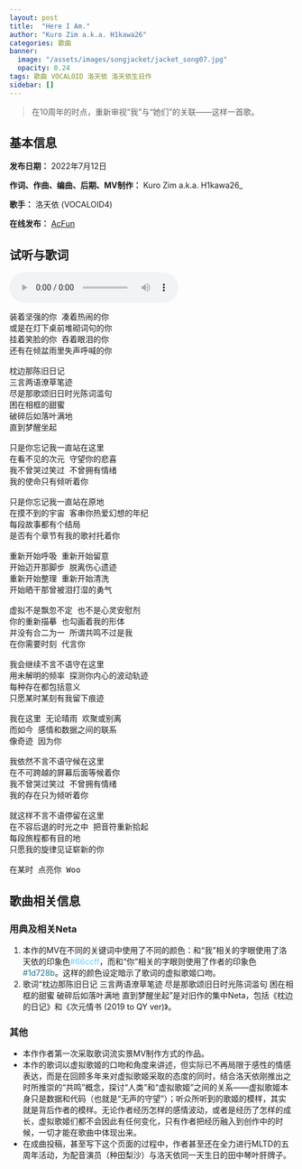 ```yaml
---
layout: post
title:  "Here I Am."
author: "Kuro Zim a.k.a. H1kawa26"
categories: 歌曲
banner: 
  image: "/assets/images/songjacket/jacket_song07.jpg"
  opacity: 0.24
tags: 歌曲 VOCALOID 洛天依 洛天依生日作
sidebar: []
---
```


>  在10周年的时点，重新审视“我”与“她们”的关联——这样一首歌。

## 基本信息

**发布日期：** 2022年7月12日

**作词、作曲、编曲、后期、MV制作：** Kuro Zim a.k.a. H1kawa26_

**歌手：** 洛天依 (VOCALOID4) 

**在线发布：** [AcFun](https://www.acfun.cn/v/ac35658060)

## 试听与歌词

<audio controls><source src="/assets/audio/song07.mp3" type="audio/mp3"></audio>

<pre>
装着坚强的你 凑着热闹的你
或是在灯下桌前堆砌词句的你
挂着笑脸的你 吞着眼泪的你
还有在倾盆雨里失声呼喊的你

枕边那陈旧日记
三言两语潦草笔迹
尽是那歌颂旧日时光陈词滥句
困在相框的甜蜜
破碎后如落叶满地
直到梦醒坐起

只是你忘记我一直站在这里
在看不见的次元 守望你的悲喜
我不曾哭过笑过 不曾拥有情绪
我的使命只有倾听着你

只是你忘记我一直站在原地
在摸不到的宇宙 客串你热爱幻想的年纪
每段故事都有个结局
是否有个章节有我的歌衬托着你

重新开始呼吸 重新开始留意
开始迈开那脚步 脱离伤心遗迹
重新开始整理 重新开始清洗
开始晒干那曾被泪打湿的勇气

虚拟不是飘忽不定 也不是心灵安慰剂
你的重新描摹 也勾画着我的形体
并没有合二为一 所谓共鸣不过是我
在你需要时刻 代言你

我会继续不言不语守在这里
用未解明的频率 探测你内心的波动轨迹
每种存在都包括意义
只愿某时某刻有我留下痕迹

我在这里 无论晴雨 欢聚或别离
而如今 感情和数据之间的联系
像奇迹 因为你

我依然不言不语守候在这里
在不可跨越的屏幕后面等候着你
我不曾哭过笑过 不曾拥有情绪
我的存在只为倾听着你

就这样不言不语停留在这里
在不容后退的时光之中 把音符重新拾起
每段旅程都有目的地
只愿我的旋律见证崭新的你

在某时 点亮你 Woo
</pre>

## 歌曲相关信息

### 用典及相关Neta

1. 本作的MV在不同的关键词中使用了不同的颜色：和“我”相关的字眼使用了洛天依的印象色<font color="#66ccff">#66ccff</font>，而和“你”相关的字眼则使用了作者的印象色<font color="#1d728b">#1d728b</font>。这样的颜色设定暗示了歌词的虚拟歌姬口吻。 
2. 歌词“枕边那陈旧日记 三言两语潦草笔迹 尽是那歌颂旧日时光陈词滥句 困在相框的甜蜜 破碎后如落叶满地 直到梦醒坐起”是对旧作的集中Neta，包括《枕边的日记》和《次元情书 (2019 to QY ver)》。

### 其他

* 本作作者第一次采取歌词流实景MV制作方式的作品。
* 本作的歌词以虚拟歌姬的口吻和角度来讲述，但实际已不再局限于感性的情感表达，而是在回顾多年来对虚拟歌姬采取的态度的同时，结合洛天依刚推出之时所推崇的“共鸣”概念，探讨“人类”和“虚拟歌姬”之间的关系——虚拟歌姬本身只是数据和代码（也就是“无声的守望”）；听众所听到的歌姬的模样，其实就是背后作者的模样。无论作者经历怎样的感情波动，或者是经历了怎样的成长，虚拟歌姬们都不会因此有任何变化，只有作者把经历融入到创作中的时候，一切才能在歌曲中体现出来。 
* 在成曲投稿，甚至写下这个页面的过程中，作者甚至还在全力进行MLTD的五周年活动，为配音演员（种田梨沙）与洛天依同一天生日的田中琴叶肝牌子。